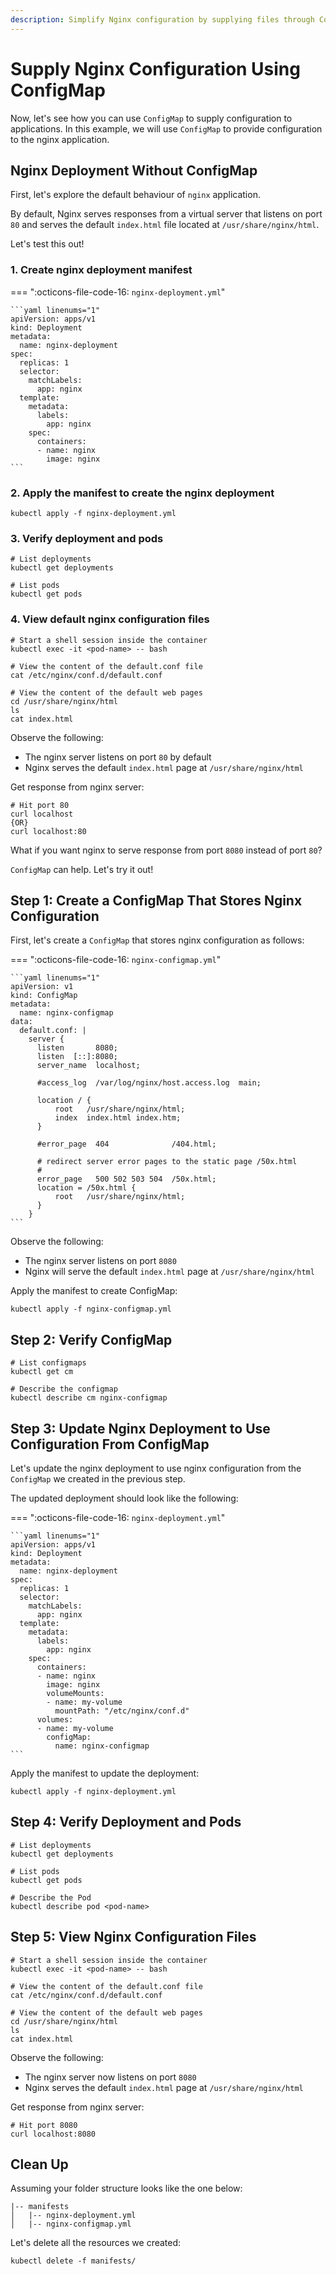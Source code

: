 ```yaml
---
description: Simplify Nginx configuration by supplying files through ConfigMap in Kubernetes. Discover how to streamline your web server setup with our step-by-step guide. Enhance your Nginx configuration management now!
---
```


# Supply Nginx Configuration Using ConfigMap

Now, let's see how you can use `ConfigMap` to supply configuration to applications. In this example, we will use `ConfigMap` to provide configuration to the nginx application.


## Nginx Deployment Without ConfigMap

First, let's explore the default behaviour of `nginx` application.

By default, Nginx serves responses from a virtual server that listens on port `80` and serves the default `index.html` file located at `/usr/share/nginx/html`.

Let's test this out!


### 1. Create nginx deployment manifest

=== ":octicons-file-code-16: `nginx-deployment.yml`"

    ```yaml linenums="1"
    apiVersion: apps/v1
    kind: Deployment
    metadata:
      name: nginx-deployment
    spec:
      replicas: 1
      selector:
        matchLabels:
          app: nginx
      template:
        metadata:
          labels:
            app: nginx
        spec:
          containers:
          - name: nginx
            image: nginx
    ```

### 2. Apply the manifest to create the nginx deployment

```
kubectl apply -f nginx-deployment.yml
```

### 3. Verify deployment and pods

```
# List deployments
kubectl get deployments

# List pods
kubectl get pods
```

### 4. View default nginx configuration files

```
# Start a shell session inside the container
kubectl exec -it <pod-name> -- bash

# View the content of the default.conf file
cat /etc/nginx/conf.d/default.conf

# View the content of the default web pages
cd /usr/share/nginx/html
ls
cat index.html
```

Observe the following:

- The nginx server listens on port `80` by default
- Nginx serves the default `index.html` page at `/usr/share/nginx/html`

Get response from nginx server:

```
# Hit port 80
curl localhost
{OR}
curl localhost:80
```

What if you want nginx to serve response from port `8080` instead of port `80`?

`ConfigMap` can help. Let's try it out!



## Step 1: Create a ConfigMap That Stores Nginx Configuration

First, let's create a `ConfigMap` that stores nginx configuration as follows:


=== ":octicons-file-code-16: `nginx-configmap.yml`"

    ```yaml linenums="1"
    apiVersion: v1
    kind: ConfigMap
    metadata:
      name: nginx-configmap
    data:
      default.conf: |
        server {
          listen       8080;
          listen  [::]:8080;
          server_name  localhost;

          #access_log  /var/log/nginx/host.access.log  main;

          location / {
              root   /usr/share/nginx/html;
              index  index.html index.htm;
          }

          #error_page  404              /404.html;

          # redirect server error pages to the static page /50x.html
          #
          error_page   500 502 503 504  /50x.html;
          location = /50x.html {
              root   /usr/share/nginx/html;
          }
        }
    ```

Observe the following:

- The nginx server listens on port `8080`
- Nginx will serve the default `index.html` page at `/usr/share/nginx/html`

Apply the manifest to create ConfigMap:

```
kubectl apply -f nginx-configmap.yml
```


## Step 2: Verify ConfigMap

```
# List configmaps
kubectl get cm

# Describe the configmap
kubectl describe cm nginx-configmap
```


## Step 3: Update Nginx Deployment to Use Configuration From ConfigMap

Let's update the nginx deployment to use nginx configuration from the `ConfigMap` we created in the previous step.

The updated deployment should look like the following:

=== ":octicons-file-code-16: `nginx-deployment.yml`"

    ```yaml linenums="1"
    apiVersion: apps/v1
    kind: Deployment
    metadata:
      name: nginx-deployment
    spec:
      replicas: 1
      selector:
        matchLabels:
          app: nginx
      template:
        metadata:
          labels:
            app: nginx
        spec:
          containers:
          - name: nginx
            image: nginx
            volumeMounts:
            - name: my-volume
              mountPath: "/etc/nginx/conf.d"
          volumes:
          - name: my-volume
            configMap:
              name: nginx-configmap
    ```


Apply the manifest to update the deployment:

```
kubectl apply -f nginx-deployment.yml
```


## Step 4: Verify Deployment and Pods

```
# List deployments
kubectl get deployments

# List pods
kubectl get pods

# Describe the Pod
kubectl describe pod <pod-name>
```


## Step 5: View Nginx Configuration Files

```
# Start a shell session inside the container
kubectl exec -it <pod-name> -- bash

# View the content of the default.conf file
cat /etc/nginx/conf.d/default.conf

# View the content of the default web pages
cd /usr/share/nginx/html
ls
cat index.html
```

Observe the following:

- The nginx server now listens on port `8080`
- Nginx serves the default `index.html` page at `/usr/share/nginx/html`

Get response from nginx server:

```
# Hit port 8080
curl localhost:8080
```


## Clean Up

Assuming your folder structure looks like the one below:

```
|-- manifests
│   |-- nginx-deployment.yml
│   |-- nginx-configmap.yml
```

Let's delete all the resources we created:

```
kubectl delete -f manifests/
```